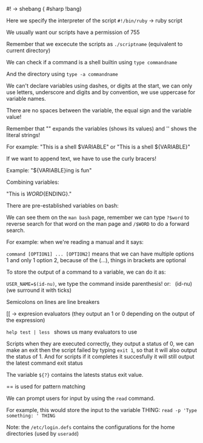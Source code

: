 #! -> shebang { #sharp !bang}

Here we specify the interpreter of the script
`#!/bin/ruby` -> ruby script

We usually want our scripts have a permission of 755

Remember that we excecute the scripts as `./scriptname` (equivalent to current directory)

We can check if a command is a shell builtin using `type commandname`

And the directory using `type -a commandname`

We can't declare variables using dashes, or digits at the start, we can only use letters, underscore and digits and by convention, we use uppercase for variable names.

There are no spaces between the variable, the equal sign and the variable value!

Remember that  "" expands the variables (shows its values) and '' shows the literal strings!

For example: "This is a shell $VARIABLE" or "This is a shell ${VARIABLE}"

If we want to append text, we have to use the curly bracers!

Example: "${VARIABLE}ing is fun"

Combining variables:

"This is ${WORD}${ENDING}."

There are pre-established variables on bash:

We can see them on the `man bash` page, remember we can type `?$word` to reverse search for that word on the man page and `/$WORD` to do a forward search.

For example: when we're reading a manual and it says:

`command [OPTION1] ... [OPTION2]` means that we can have multiple options 1 and only 1 option 2, because of the (...), things in brackets are optional

To store the output of a command to a variable, we can do it as:

`USER_NAME=$(id-nu)`, we type the command inside parenthesis! or: ` `(id-nu)` ` (we surround it with ticks)

Semicolons on lines are line breakers

[[ -> expresion evaluators (they output an 1 or 0 depending on the output of the expression)

`help test | less ` shows us many evaluators to use

Scripts when they are executed correctly, they output a status of 0, we can make an exit then the script failed by typing `exit 1`, so that it will also output the status of 1. And for scripts if it completes it succesfully it will still output the latest command exit status

The variable `${?}` contains the latests status exit value.

== is used for pattern matching

We can prompt users for input by using the `read` command.

For example, this would store the input to the variable THING:  `read -p 'Type something: ' THING`

Note: the `/etc/login.defs` contains the configurations for the home directories (used by `useradd`)